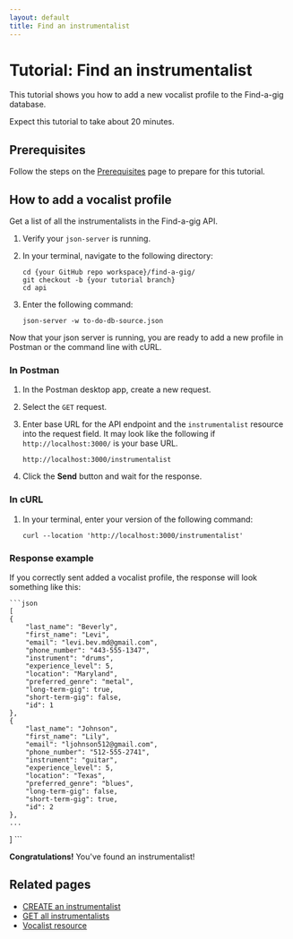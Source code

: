 ```yaml
---
layout: default
title: Find an instrumentalist
---
```


# Tutorial: Find an instrumentalist

This tutorial shows you how to add a new vocalist profile to the Find-a-gig database.

Expect this tutorial to take about 20 minutes.

## Prerequisites

Follow the steps on the [Prerequisites][def] page to prepare for this tutorial.

## How to add a vocalist profile

Get a list of all the instrumentalists in the Find-a-gig API.

1. Verify your `json-server` is running.
2. In your terminal, navigate to the following directory:

    ```curl
    cd {your GitHub repo workspace}/find-a-gig/
    git checkout -b {your tutorial branch}
    cd api
    ```

3. Enter the following command:

    ```curl
    json-server -w to-do-db-source.json
    ```

Now that your json server is running, you are ready to add a new profile in Postman or the command line with cURL.

### In Postman

1. In the Postman desktop app, create a new request.
2. Select the `GET` request.
3. Enter base URL for the API endpoint and the `instrumentalist` resource into the request field. It may look like the following if `http://localhost:3000/` is your base URL.

    ```shell
    http://localhost:3000/instrumentalist
    ```

4. Click the **Send** button and wait for the response.

### In cURL

1. In your terminal, enter your version of the following command:

    ```curl
    curl --location 'http://localhost:3000/instrumentalist'
    ```

### Response example

If you correctly sent added a vocalist profile, the response will look something like this:

    ```json
    [
    {
        "last_name": "Beverly",
        "first_name": "Levi",
        "email": "levi.bev.md@gmail.com",
        "phone_number": "443-555-1347",
        "instrument": "drums",
        "experience_level": 5,
        "location": "Maryland",
        "preferred_genre": "metal",
        "long-term-gig": true,
        "short-term-gig": false,
        "id": 1
    },
    {
        "last_name": "Johnson",
        "first_name": "Lily",
        "email": "ljohnson512@gmail.com",
        "phone_number": "512-555-2741",
        "instrument": "guitar",
        "experience_level": 5,
        "location": "Texas",
        "preferred_genre": "blues",
        "long-term-gig": false,
        "short-term-gig": true,
        "id": 2
    },
    ...
]
    ```

**Congratulations!** You've found an instrumentalist!

## Related pages

* [CREATE an instrumentalist](inst-create-inst.md)
* [GET all instrumentalists](inst-get-all-inst.md)
* [Vocalist resource](vocalists.md)

[def]: prerequisites.md
